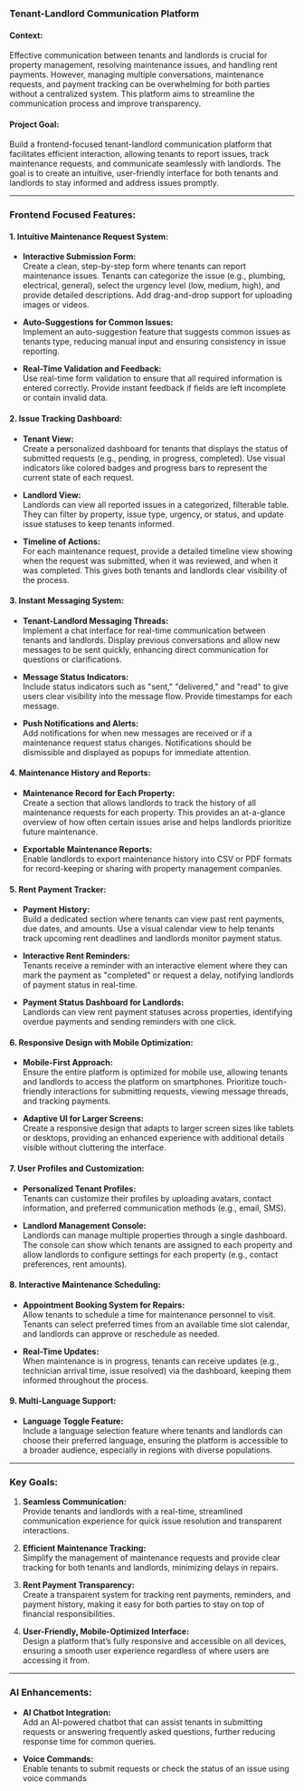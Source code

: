 ### **Tenant-Landlord Communication Platform**

#### **Context:**

Effective communication between tenants and landlords is crucial for property management, resolving maintenance issues, and handling rent payments. However, managing multiple conversations, maintenance requests, and payment tracking can be overwhelming for both parties without a centralized system. This platform aims to streamline the communication process and improve transparency.

#### **Project Goal:**

Build a frontend-focused tenant-landlord communication platform that facilitates efficient interaction, allowing tenants to report issues, track maintenance requests, and communicate seamlessly with landlords. The goal is to create an intuitive, user-friendly interface for both tenants and landlords to stay informed and address issues promptly.

---

### **Frontend Focused Features:**

#### 1. **Intuitive Maintenance Request System:**

- **Interactive Submission Form:**  
     Create a clean, step-by-step form where tenants can report maintenance issues. Tenants can categorize the issue (e.g., plumbing, electrical, general), select the urgency level (low, medium, high), and provide detailed descriptions. Add drag-and-drop support for uploading images or videos.
- **Auto-Suggestions for Common Issues:**  
     Implement an auto-suggestion feature that suggests common issues as tenants type, reducing manual input and ensuring consistency in issue reporting.

- **Real-Time Validation and Feedback:**  
     Use real-time form validation to ensure that all required information is entered correctly. Provide instant feedback if fields are left incomplete or contain invalid data.

#### 2. **Issue Tracking Dashboard:**

- **Tenant View:**  
     Create a personalized dashboard for tenants that displays the status of submitted requests (e.g., pending, in progress, completed). Use visual indicators like colored badges and progress bars to represent the current state of each request.
- **Landlord View:**  
     Landlords can view all reported issues in a categorized, filterable table. They can filter by property, issue type, urgency, or status, and update issue statuses to keep tenants informed.

- **Timeline of Actions:**  
     For each maintenance request, provide a detailed timeline view showing when the request was submitted, when it was reviewed, and when it was completed. This gives both tenants and landlords clear visibility of the process.

#### 3. **Instant Messaging System:**

- **Tenant-Landlord Messaging Threads:**  
     Implement a chat interface for real-time communication between tenants and landlords. Display previous conversations and allow new messages to be sent quickly, enhancing direct communication for questions or clarifications.

- **Message Status Indicators:**  
     Include status indicators such as "sent," "delivered," and "read" to give users clear visibility into the message flow. Provide timestamps for each message.

- **Push Notifications and Alerts:**  
     Add notifications for when new messages are received or if a maintenance request status changes. Notifications should be dismissible and displayed as popups for immediate attention.

#### 4. **Maintenance History and Reports:**

- **Maintenance Record for Each Property:**  
     Create a section that allows landlords to track the history of all maintenance requests for each property. This provides an at-a-glance overview of how often certain issues arise and helps landlords prioritize future maintenance.

- **Exportable Maintenance Reports:**  
     Enable landlords to export maintenance history into CSV or PDF formats for record-keeping or sharing with property management companies.

#### 5. **Rent Payment Tracker:**

- **Payment History:**  
     Build a dedicated section where tenants can view past rent payments, due dates, and amounts. Use a visual calendar view to help tenants track upcoming rent deadlines and landlords monitor payment status.

- **Interactive Rent Reminders:**  
     Tenants receive a reminder with an interactive element where they can mark the payment as "completed" or request a delay, notifying landlords of payment status in real-time.

- **Payment Status Dashboard for Landlords:**  
     Landlords can view rent payment statuses across properties, identifying overdue payments and sending reminders with one click.

#### 6. **Responsive Design with Mobile Optimization:**

- **Mobile-First Approach:**  
     Ensure the entire platform is optimized for mobile use, allowing tenants and landlords to access the platform on smartphones. Prioritize touch-friendly interactions for submitting requests, viewing message threads, and tracking payments.

- **Adaptive UI for Larger Screens:**  
     Create a responsive design that adapts to larger screen sizes like tablets or desktops, providing an enhanced experience with additional details visible without cluttering the interface.

#### 7. **User Profiles and Customization:**

- **Personalized Tenant Profiles:**  
     Tenants can customize their profiles by uploading avatars, contact information, and preferred communication methods (e.g., email, SMS).

- **Landlord Management Console:**  
     Landlords can manage multiple properties through a single dashboard. The console can show which tenants are assigned to each property and allow landlords to configure settings for each property (e.g., contact preferences, rent amounts).

#### 8. **Interactive Maintenance Scheduling:**

- **Appointment Booking System for Repairs:**  
     Allow tenants to schedule a time for maintenance personnel to visit. Tenants can select preferred times from an available time slot calendar, and landlords can approve or reschedule as needed.

- **Real-Time Updates:**  
     When maintenance is in progress, tenants can receive updates (e.g., technician arrival time, issue resolved) via the dashboard, keeping them informed throughout the process.

#### 9. **Multi-Language Support:**

- **Language Toggle Feature:**  
     Include a language selection feature where tenants and landlords can choose their preferred language, ensuring the platform is accessible to a broader audience, especially in regions with diverse populations.

---

### **Key Goals:**

1. **Seamless Communication:**  
   Provide tenants and landlords with a real-time, streamlined communication experience for quick issue resolution and transparent interactions.

2. **Efficient Maintenance Tracking:**  
   Simplify the management of maintenance requests and provide clear tracking for both tenants and landlords, minimizing delays in repairs.

3. **Rent Payment Transparency:**  
   Create a transparent system for tracking rent payments, reminders, and payment history, making it easy for both parties to stay on top of financial responsibilities.

4. **User-Friendly, Mobile-Optimized Interface:**  
   Design a platform that’s fully responsive and accessible on all devices, ensuring a smooth user experience regardless of where users are accessing it from.

---

### **AI Enhancements:**

- **AI Chatbot Integration:**  
  Add an AI-powered chatbot that can assist tenants in submitting requests or answering frequently asked questions, further reducing response time for common queries.
  
- **Voice Commands:**  
  Enable tenants to submit requests or check the status of an issue using voice commands
